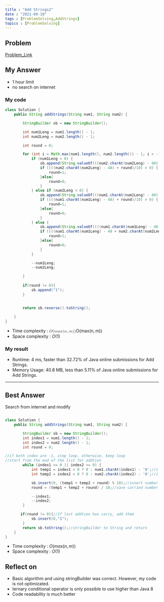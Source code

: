 ```yaml
---
title : "Add Strings2"
date : "2021-09-10"
tags : [ProblemSolving,AddStrings]
topics : [ProblemSolving]
---
```


## Problem

[Problem_Link](https://leetcode.com/problems/add-strings/ )

## My Answer

- 1 hour limit
- no search on internet

### My code

```java
class Solution {
    public String addStrings(String num1, String num2) {

        StringBuilder sb = new StringBuilder();

        int num1Leng = num1.length() - 1;
        int num2Leng = num2.length() - 1;

        int round = 0;

        for (int i = Math.max(num1.length(), num2.length()) - 1; i > -1; --i) {
            if (num1Leng < 0) {
                sb.append(String.valueOf(((num2.charAt(num2Leng) - 48) + round)%10));
                if ((((num2.charAt(num2Leng) - 48) + round)/10) > 0) {
                    round=1;
                }else{
                    round=0;
                }
            } else if (num2Leng < 0) {
                sb.append(String.valueOf(((num1.charAt(num1Leng) - 48) + round)%10));
                if ((((num1.charAt(num1Leng) - 48) + round)/10) > 0) {
                    round=1;
                }else{
                    round=0;
                }
            } else {
                sb.append(String.valueOf((((num1.charAt(num1Leng) - 48 + num2.charAt(num2Leng) - 48+round) % 10))));
                if ((((num1.charAt(num1Leng) - 48 + num2.charAt(num2Leng) - 48)+round) / 10) > 0) {
                    round=1;
                }else{
                    round=0;
                }
            }

            --num1Leng;
            --num2Leng;

        }
        
        if(round != 0){
            sb.append("1");
        }

                      
        return sb.reverse().toString();
        
    }
}
```
- Time complexity : <span class="katex"><span class="katex-mathml"><math xmlns="http://www.w3.org/1998/Math/MathML"><semantics><mrow><mi>O</mi><mo stretchy="false">(</mo><mi>m</mi><mi>a</mi><mi>x</mi><mo stretchy="false">(</mo><mi>n</mi><mo separator="true">,</mo><mi>m</mi><mo stretchy="false">)</mo><mo stretchy="false">)</mo></mrow><annotation encoding="application/x-tex">O(max(n,m))</annotation></semantics></math></span><span class="katex-html" aria-hidden="true"><span class="base"><span class="strut" style="height:1em;vertical-align:-0.25em;"></span><span class="mord mathdefault" style="margin-right:0.02778em;">O</span><span class="mopen">(</span><span class="mord mathdefault">m</span><span class="mord mathdefault">a</span><span class="mord mathdefault">x</span><span class="mopen">(</span><span class="mord mathdefault">n</span><span class="mpunct">,</span><span class="mspace" style="margin-right:0.16666666666666666em;"></span><span class="mord mathdefault">m</span><span class="mclose">)</span><span class="mclose">)</span></span></span></span>
- Space complexity : $O(1)$

### My result
- Runtime: 4 ms, faster than 32.72% of Java online submissions for Add Strings.
- Memory Usage: 40.8 MB, less than 5.11% of Java online submissions for Add Strings.

---

## Best Answer
Search from internet and modify
```java

class Solution {
    public String addStrings(String num1, String num2) {

        StringBuilder sb = new StringBuilder();
        int index1 = num1.length() - 1;
        int index2 = num2.length() - 1;
        int round = 0;

//if both index are -1, stop loop. otherwise, keep loop
//start from the end of the list for addtion
        while (index1 >= 0 || index2 >= 0) {
            int temp1 = index1 < 0 ? 0 : num1.charAt(index1) - '0';//if index is -1, put 0 if not, put number
            int temp2 = index2 < 0 ? 0 : num2.charAt(index2) - '0';//if index is -1, put 0 if not, put number

            sb.insert(0, (temp1 + temp2 + round) % 10);//insert number without carry at the most left
            round = (temp1 + temp2 + round) / 10;//save carried number for next loop

            --index1;
            --index2;
        }

       if(round != 0){//If last addtion has carry, add them
            sb.insert(0,"1");
        }
        return sb.toString();//stringBuilder to String and return
    }
}
```
- Time complexity : $O(max(n,m))$
- Space complexity : $O(1)$


## Reflect on
- Basic algorithm and using stringBuilder was correct. However, my code is not optimizated.
- ternary conditional operator is only possible to use higher than Java 8
- Code readability is much better

